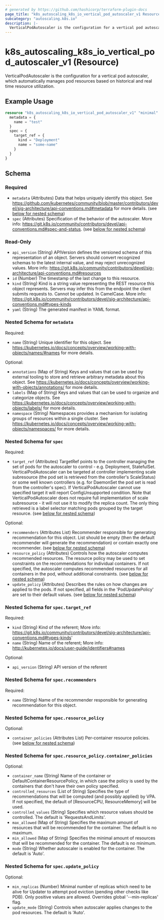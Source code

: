 ```yaml
---
# generated by https://github.com/hashicorp/terraform-plugin-docs
page_title: "k8s_autoscaling_k8s_io_vertical_pod_autoscaler_v1 Resource - terraform-provider-k8s"
subcategory: "autoscaling.k8s.io"
description: |-
  VerticalPodAutoscaler is the configuration for a vertical pod autoscaler, which automatically manages pod resources based on historical and real time resource utilization.
---
```


# k8s_autoscaling_k8s_io_vertical_pod_autoscaler_v1 (Resource)

VerticalPodAutoscaler is the configuration for a vertical pod autoscaler, which automatically manages pod resources based on historical and real time resource utilization.

## Example Usage

```terraform
resource "k8s_autoscaling_k8s_io_vertical_pod_autoscaler_v1" "minimal" {
  metadata = {
    name = "test"
  }
  spec = {
    target_ref = {
      kind = "Deployment"
      name = "some-name"
    }
  }
}
```

<!-- schema generated by tfplugindocs -->
## Schema

### Required

- `metadata` (Attributes) Data that helps uniquely identify this object. See https://github.com/kubernetes/community/blob/master/contributors/devel/sig-architecture/api-conventions.md#metadata for more details. (see [below for nested schema](#nestedatt--metadata))
- `spec` (Attributes) Specification of the behavior of the autoscaler. More info: https://git.k8s.io/community/contributors/devel/api-conventions.md#spec-and-status. (see [below for nested schema](#nestedatt--spec))

### Read-Only

- `api_version` (String) APIVersion defines the versioned schema of this representation of an object. Servers should convert recognized schemas to the latest internal value, and may reject unrecognized values. More info: https://git.k8s.io/community/contributors/devel/sig-architecture/api-conventions.md#resources
- `id` (Number) The timestamp of the last change to this resource.
- `kind` (String) Kind is a string value representing the REST resource this object represents. Servers may infer this from the endpoint the client submits requests to. Cannot be updated. In CamelCase. More info: https://git.k8s.io/community/contributors/devel/sig-architecture/api-conventions.md#types-kinds
- `yaml` (String) The generated manifest in YAML format.

<a id="nestedatt--metadata"></a>
### Nested Schema for `metadata`

Required:

- `name` (String) Unique identifier for this object. See https://kubernetes.io/docs/concepts/overview/working-with-objects/names/#names for more details.

Optional:

- `annotations` (Map of String) Keys and values that can be used by external tooling to store and retrieve arbitrary metadata about this object. See https://kubernetes.io/docs/concepts/overview/working-with-objects/annotations/ for more details.
- `labels` (Map of String) Keys and values that can be used to organize and categorize objects. See https://kubernetes.io/docs/concepts/overview/working-with-objects/labels/ for more details.
- `namespace` (String) Namespaces provides a mechanism for isolating groups of resources within a single cluster. See https://kubernetes.io/docs/concepts/overview/working-with-objects/namespaces/ for more details.


<a id="nestedatt--spec"></a>
### Nested Schema for `spec`

Required:

- `target_ref` (Attributes) TargetRef points to the controller managing the set of pods for the autoscaler to control - e.g. Deployment, StatefulSet. VerticalPodAutoscaler can be targeted at controller implementing scale subresource (the pod set is retrieved from the controller's ScaleStatus) or some well known controllers (e.g. for DaemonSet the pod set is read from the controller's spec). If VerticalPodAutoscaler cannot use specified target it will report ConfigUnsupported condition. Note that VerticalPodAutoscaler does not require full implementation of scale subresource - it will not use it to modify the replica count. The only thing retrieved is a label selector matching pods grouped by the target resource. (see [below for nested schema](#nestedatt--spec--target_ref))

Optional:

- `recommenders` (Attributes List) Recommender responsible for generating recommendation for this object. List should be empty (then the default recommender will generate the recommendation) or contain exactly one recommender. (see [below for nested schema](#nestedatt--spec--recommenders))
- `resource_policy` (Attributes) Controls how the autoscaler computes recommended resources. The resource policy may be used to set constraints on the recommendations for individual containers. If not specified, the autoscaler computes recommended resources for all containers in the pod, without additional constraints. (see [below for nested schema](#nestedatt--spec--resource_policy))
- `update_policy` (Attributes) Describes the rules on how changes are applied to the pods. If not specified, all fields in the 'PodUpdatePolicy' are set to their default values. (see [below for nested schema](#nestedatt--spec--update_policy))

<a id="nestedatt--spec--target_ref"></a>
### Nested Schema for `spec.target_ref`

Required:

- `kind` (String) Kind of the referent; More info: https://git.k8s.io/community/contributors/devel/sig-architecture/api-conventions.md#types-kinds'
- `name` (String) Name of the referent; More info: http://kubernetes.io/docs/user-guide/identifiers#names

Optional:

- `api_version` (String) API version of the referent


<a id="nestedatt--spec--recommenders"></a>
### Nested Schema for `spec.recommenders`

Required:

- `name` (String) Name of the recommender responsible for generating recommendation for this object.


<a id="nestedatt--spec--resource_policy"></a>
### Nested Schema for `spec.resource_policy`

Optional:

- `container_policies` (Attributes List) Per-container resource policies. (see [below for nested schema](#nestedatt--spec--resource_policy--container_policies))

<a id="nestedatt--spec--resource_policy--container_policies"></a>
### Nested Schema for `spec.resource_policy.container_policies`

Optional:

- `container_name` (String) Name of the container or DefaultContainerResourcePolicy, in which case the policy is used by the containers that don't have their own policy specified.
- `controlled_resources` (List of String) Specifies the type of recommendations that will be computed (and possibly applied) by VPA. If not specified, the default of [ResourceCPU, ResourceMemory] will be used.
- `controlled_values` (String) Specifies which resource values should be controlled. The default is 'RequestsAndLimits'.
- `max_allowed` (Map of String) Specifies the maximum amount of resources that will be recommended for the container. The default is no maximum.
- `min_allowed` (Map of String) Specifies the minimal amount of resources that will be recommended for the container. The default is no minimum.
- `mode` (String) Whether autoscaler is enabled for the container. The default is 'Auto'.



<a id="nestedatt--spec--update_policy"></a>
### Nested Schema for `spec.update_policy`

Optional:

- `min_replicas` (Number) Minimal number of replicas which need to be alive for Updater to attempt pod eviction (pending other checks like PDB). Only positive values are allowed. Overrides global '--min-replicas' flag.
- `update_mode` (String) Controls when autoscaler applies changes to the pod resources. The default is 'Auto'.


